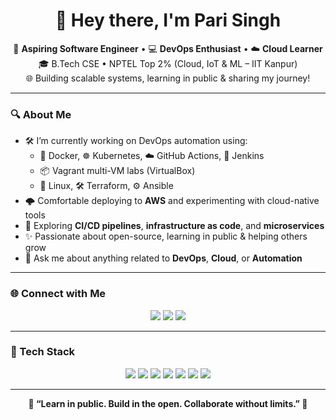 <h1 align="center">👋 Hey there, I'm Pari Singh</h1>

<p align="center">
  🚀 <strong>Aspiring Software Engineer</strong> • 💻 <strong>DevOps Enthusiast</strong> • ☁️ <strong>Cloud Learner</strong><br>
  🎓 B.Tech CSE • NPTEL Top 2% (Cloud, IoT & ML – IIT Kanpur)<br>
  🌐 Building scalable systems, learning in public & sharing my journey!
</p>

---

### 🔍 About Me

- 🛠️ I’m currently working on DevOps automation using:
  - 🐳 Docker, ☸️ Kubernetes, ☁️ GitHub Actions, 🤖 Jenkins
  - 📦 Vagrant multi-VM labs (VirtualBox)
  - 🐧 Linux, 🛠️ Terraform, ⚙️ Ansible
- 🌩️ Comfortable deploying to **AWS** and experimenting with cloud-native tools
- 🧱 Exploring **CI/CD pipelines**, **infrastructure as code**, and **microservices**
- ✨ Passionate about open-source, learning in public & helping others grow
- 💬 Ask me about anything related to **DevOps**, **Cloud**, or **Automation**

---

### 🌐 Connect with Me

<p align="center">
  <a href="https://github.com/pari8430"><img src="https://img.shields.io/badge/GitHub-@pari8430-181717?style=for-the-badge&logo=github&logoColor=white" /></a>
  <a href="https://linkedin.com/in/yourlinkedin"><img src="https://img.shields.io/badge/LinkedIn-Pari%20Singh-0A66C2?style=for-the-badge&logo=linkedin&logoColor=white" /></a>
  <a href="https://yourname.dev"><img src="https://img.shields.io/badge/Portfolio-yourname.dev-ff69b4?style=for-the-badge&logo=web&logoColor=white" /></a>
</p>

---

### 🧰 Tech Stack

<p align="center">
  <img src="https://img.shields.io/badge/Linux-FCC624?style=for-the-badge&logo=linux&logoColor=black" />
  <img src="https://img.shields.io/badge/Docker-2496ED?style=for-the-badge&logo=docker&logoColor=white" />
  <img src="https://img.shields.io/badge/Kubernetes-326CE5?style=for-the-badge&logo=kubernetes&logoColor=white" />
  <img src="https://img.shields.io/badge/Jenkins-D24939?style=for-the-badge&logo=jenkins&logoColor=white" />
  <img src="https://img.shields.io/badge/GitHub_Actions-2088FF?style=for-the-badge&logo=github-actions&logoColor=white" />
  <img src="https://img.shields.io/badge/Vagrant-1563FF?style=for-the-badge&logo=vagrant&logoColor=white" />
  <img src="https://img.shields.io/badge/AWS-FF9900?style=for-the-badge&logo=amazon-aws&logoColor=white" />
</p>

---

<p align="center">
  <strong>🌟 “Learn in public. Build in the open. Collaborate without limits.” 🌟</strong>
</p>

